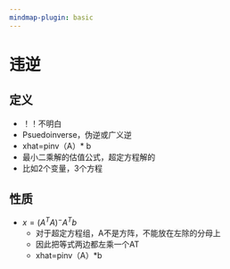 ```yaml
---
mindmap-plugin: basic
---
```


# 违逆

## 定义
- ！！不明白
- Psuedoinverse，伪逆或广义逆
- xhat=pinv（A）* b
- 最小二乘解的估值公式，超定方程解的
- 比如2个变量，3个方程

## 性质
- $x=(A^TA)^-A^Tb$
	- 对于超定方程组，A不是方阵，不能放在左除的分母上
	- 因此把等式两边都左乘一个AT
	- xhat=pinv（A）*b
		